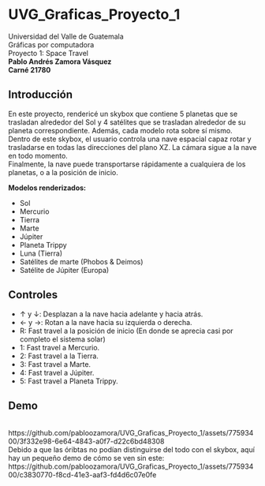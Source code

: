 # UVG_Graficas_Proyecto_1
Universidad del Valle de Guatemala<br>
Gráficas por computadora<br>
Proyecto 1: Space Travel<br>
**Pablo Andrés Zamora Vásquez**<br>
**Carné 21780**

## Introducción
En este proyecto, rendericé un skybox que contiene 5 planetas que se trasladan alrededor del Sol y 4 satélites que se trasladan alrededor de su planeta correspondiente. Además, cada modelo rota sobre sí mismo. <br>
Dentro de este skybox, el usuario controla una nave espacial capaz rotar y trasladarse en todas las direcciones del plano XZ. La cámara sigue a la nave en todo momento. <br>
Finalmente, la nave puede transportarse rápidamente a cualquiera de los planetas, o a la posición de inicio.

**Modelos renderizados:**<br>
- Sol
- Mercurio
- Tierra
- Marte
- Júpiter
- Planeta Trippy
- Luna (Tierra)
- Satélites de marte (Phobos & Deimos)
- Satélite de Júpiter (Europa)

## Controles
- ↑ y ↓: Desplazan a la nave hacia adelante y hacia atrás.
- ← y →: Rotan a la nave hacia su izquierda o derecha.
- R: Fast travel a la posición de inicio (En donde se aprecia casi por completo el sistema solar)
- 1: Fast travel a Mercurio.
- 2: Fast travel a la Tierra.
- 3: Fast travel a Marte.
- 4: Fast travel a Júpiter.
- 5: Fast travel a Planeta Trippy.

## Demo
<br>
https://github.com/pabloozamora/UVG_Graficas_Proyecto_1/assets/77593400/3f332e98-6e64-4843-a0f7-d22c6bd48308
<br>
Debido a que las óribtas no podían distinguirse del todo con el skybox, aquí hay un pequeño demo de cómo se ven sin este:
<br>
https://github.com/pabloozamora/UVG_Graficas_Proyecto_1/assets/77593400/c3830770-f8cd-41e3-aaf3-fd4d6c07e0fe



